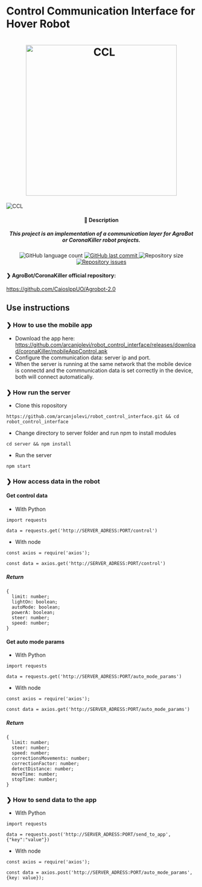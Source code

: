 # Control Communication Interface for Hover Robot

<h1 align="center">
    <img alt="CCL" title="logo" src="https://github.com/arcanjolevi/control_communication_interface_for_hover_robot/blob/master/schemas/CCL.png" width="400px" />
</h1>

![CCL](https://github.com/arcanjolevi/robot_control_interface/blob/master/schemas/ezgif.com-video-to-gif.gif)


<h4 align="center">
  🚀 Description
</h4>

<h5 align="center">
  This project is an implementation of a communication layer for AgroBot or CoronaKiller robot projects.
 
</h5>

<p align="center">
  <img alt="GitHub language count" src="https://img.shields.io/github/languages/count/arcanjolevi/control_communication_interface_for_hover_robot">

  <a href="https://github.com/arcanjolevi/control_communication_interface_for_hover_robot/commits/master">
    <img alt="GitHub last commit" src="https://img.shields.io/github/last-commit/arcanjolevi/control_communication_interface_for_hover_robot">
  </a>
  
  <img alt="Repository size" src="https://img.shields.io/github/repo-size/arcanjolevi/control_communication_interface_for_hover_robot">
  
  <a href="https://github.com/arcanjolevi/control_communication_interface_for_hover_robot/issues">
    <img alt="Repository issues" src="https://img.shields.io/github/issues/arcanjolevi/control_communication_interface_for_hover_robot">
  </a>
</p>

#### ❯ AgroBot/CoronaKiller official repository:
https://github.com/CaioslppUO/Agrobot-2.0



## Use instructions

### ❯ How to use the mobile app

* Download the app here: https://github.com/arcanjolevi/robot_control_interface/releases/download/coronaKiller/mobileAppControl.apk
* Configure the communication data: server ip and port.
* When the server is running at the same network that the mobile device is connectd and the commnunication data is set correctly in the device, both will connect automatically.

### ❯ How run the server

* Clone this ropository
```
https://github.com/arcanjolevi/robot_control_interface.git && cd robot_control_interface
```
* Change directory to server folder and run npm to install modules
```
cd server && npm install
```
* Run the server
```
npm start
```

### ❯ How access data in the robot 

#### Get control data

* With Python
```
import requests

data = requests.get('http://SERVER_ADRESS:PORT/control')

```

* With node
```
const axios = require('axios');

const data = axios.get('http://SERVER_ADRESS:PORT/control')

```

##### Return
```
{
  limit: number;
  lightOn: boolean;
  autoMode: boolean;
  powerA: boolean;
  steer: number;
  speed: number;
}

```

#### Get auto mode params

* With Python
```
import requests

data = requests.get('http://SERVER_ADRESS:PORT/auto_mode_params')

```

* With node
```
const axios = require('axios');

const data = axios.get('http://SERVER_ADRESS:PORT/auto_mode_params')

```

##### Return
```
{
  limit: number;
  steer: number;
  speed: number;
  correctionsMovements: number;
  correctionFactor: number;
  detectDistance: number;
  moveTime: number;
  stopTime: number;
}

```


### ❯ How to send data to the app

* With Python
```
import requests

data = requests.post('http://SERVER_ADRESS:PORT/send_to_app', {"key":"value"})

```

* With node
```
const axios = require('axios');

const data = axios.post('http://SERVER_ADRESS:PORT/auto_mode_params', {key: value});

```
